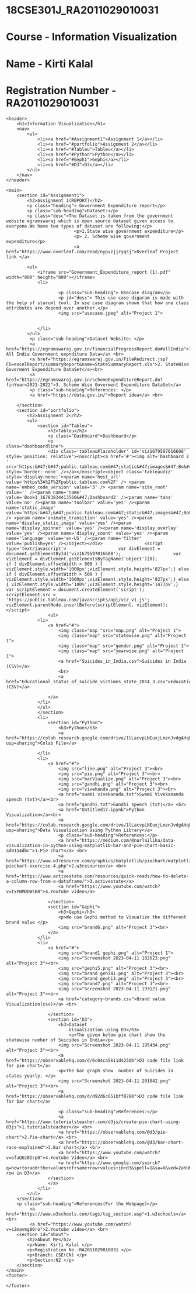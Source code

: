 # 18CSE301J_RA2011029010031
# Course - Information Visualization
# Name - Kirti Kalal
# Registration Number - RA2011029010031
<!DOCTYPE html>
<html lang="en">
<head>
	<meta charset="UTF-8">
	<title>Information Visualization</title>
	<link rel="stylesheet" href="webweb.css">
</head>
<body>
	
	<header>
		<h1>Information Visualization</h1>
		<nav>
			<ul>
				<li><a href="#Assignment1">Assignment 1</a></li>
				<li><a href="#portfolio">Assignment 2</a></li>
				<li><a href="#Tableu">Tableu</a></li>
				<li><a href="#Python">Python</a></li>
				<li><a href="#Gephi">Gephi</a></li>
				<li><a href="#D3">D3</a></li>
			</ul>
		</nav>
	</header>
	
	<main>
		<section id="Assignment1">
			<h2>Assignment 1(REPORT)</h2>
			<p class="heading"> Government Expenditure report</p>
			<p class="sub-heading">Dataset:</p>
			<p class="desc">The Dataset is taken from the government website egramswaraj which is open source dataset given access to everyone.We have two types of dataset are following:</p>
				              <p>1.State wise government expenditure</p>
							  <p> 2. Scheme wise government expenditure</p> 
							  <a href="https://www.overleaf.com/read/nypvzjjryqsj">Overleaf Project link </a>
			
			<ul>
				<iframe src="Government_Expenditure_report (1).pdf" width="800" height="800"></iframe>
				<li>
					
						<p class="sub-heading"> Usecase diagram</p>
						<p id="desc"> This use case digaram is made with the help of staruml tool. In use case diagram shown that how one class attributes are depend over another.</p>
						<img src="usecase.jpeg" alt="Project 1">
						
					
				</li>
			</ul>
			 <p class="sub-heading">Dataset Website: </p>
			 <a href="https://egramswaraj.gov.in/financialProgressReport.do#allIndia">1. All India Government expnditure Data</a> <br>
			 <a href="https://egramswaraj.gov.in/FileRedirect.jsp?FD=excelReport/summaryReport&name=StateSummaryReport.xls">2. StateWise Goverment Expenditure DataSet</a><br>
			 <a href="https://egramswaraj.gov.in/schemeExpenditureReport.do?finYear=2021-2022">3. Scheme Wise Goverment Expenditure DataSet</a>
			 <p class="sub-heading">References: </p>
			 <a href="https://data.gov.in/">Report idea</a> <br>
			
		</section>
		<section id="portfolio">
			<h2>Assignment 2</h2>
			<ul>
				<section id="Tableu">
					<h2>Tableu</h2>
					<p class="Dashboard">Dashboard</p>
					<p class="dashboardline">___________________________________________________________________________________________________________________________________________</p>
					<div class='tableauPlaceholder' id='viz1679597016608' style='position: relative'><noscript><a href='#'><img alt='Dashboard 2 ' src='https:&#47;&#47;public.tableau.com&#47;static&#47;images&#47;Bo&#47;Book1_16783834413560&#47;Dashboard2&#47;1_rss.png' style='border: none' /></a></noscript><object class='tableauViz'  style='display:none;'><param name='host_url' value='https%3A%2F%2Fpublic.tableau.com%2F' /> <param name='embed_code_version' value='3' /> <param name='site_root' value='' /><param name='name' value='Book1_16783834413560&#47;Dashboard2' /><param name='tabs' value='no' /><param name='toolbar' value='yes' /><param name='static_image' value='https:&#47;&#47;public.tableau.com&#47;static&#47;images&#47;Bo&#47;Book1_16783834413560&#47;Dashboard2&#47;1.png' /> <param name='animate_transition' value='yes' /><param name='display_static_image' value='yes' /><param name='display_spinner' value='yes' /><param name='display_overlay' value='yes' /><param name='display_count' value='yes' /><param name='language' value='en-US' /><param name='filter' value='publish=yes' /></object></div>                <script type='text/javascript'>                    var divElement = document.getElementById('viz1679597016608');                    var vizElement = divElement.getElementsByTagName('object')[0];                    if ( divElement.offsetWidth > 800 ) { vizElement.style.width='1000px';vizElement.style.height='827px';} else if ( divElement.offsetWidth > 500 ) { vizElement.style.width='1000px';vizElement.style.height='827px';} else { vizElement.style.width='100%';vizElement.style.height='1477px';}                     var scriptElement = document.createElement('script');                    scriptElement.src = 'https://public.tableau.com/javascripts/api/viz_v1.js';                    vizElement.parentNode.insertBefore(scriptElement, vizElement);                </script>
					<ul>
				<li>
					<a href="#">
						<img class="map "src="map.png" alt="Project 1">
						<img class="map" src="statewise.png" alt="Project 1">
						<img class="map" src="gender.png" alt="Project 1">
						<img class="map" src="yearwise.png" alt="Project 1">
						<a href="Suicides_in_India.csv">Suicides in India (CSV)</a>
						<br>
						<a href="Educational_status_of_suicide_victimes_state_2014_3.csv">Educational_status_of_suicide_victimes_state_2014_3 (CSV)</a>
						
					</a>
				</li>
				</ul>
				</section>
				<li>
					<section id="Python">
						<h3>Python</h3>
						<a href="https://colab.research.google.com/drive/1lLacvpLNEuxjLmznJvdgAHq89VX5lu92?usp=sharing">Colab File</a>
				
				</li>
				<li>
					<a href="#">
						<img src="line.png" alt="Project 3"><br>
						<img src="pie.png" alt="Project 3"><br>
						<img src="barViualize.png" alt="Project 3"><br>
						<img src="gandhi.png" alt="Project 3"><br>
						<img src="vivekanda.png" alt="Project 3"><br>
						<a href="swami vivekanada.txt">Swami Vivekananda speech (txt)</a><br>
						<a href="gandhi.txt">Gandhi speech (txt)</a> <br>
						<a href="Untitled17.ipynb">Python Visualization</a><br>
						<a href="https://colab.research.google.com/drive/1lLacvpLNEuxjLmznJvdgAHq89VX5lu92?usp=sharing">Data Visualization Using Python Library</a>
						<p class="sub-heading">References:</p>
						<a href="https://medium.com/@nurlailika/data-visualization-in-python-using-matplotlib-bar-and-pie-chart-basic-ad0154dbc">1.Pie chart</a> <br>
						<a href="https://www.w3resource.com/graphics/matplotlib/piechart/matplotlib-piechart-exercise-4.php">2.w3resource</a> <br>
						<a href="https://www.activestate.com/resources/quick-reads/how-to-delete-a-column-row-from-a-dataframe/">3.activestate</a>
						<a href="https://www.youtube.com/watch?v=txPNMDDWsB8">4.Youtube video</a>

					</section>
					<section id="Gephi">
						<h3>Gephi</h3>
						<p>We use Gephi method to Visualize the different brand value </p>
						<img src="brand6.png" alt="Project 3"><br>
					</a>
				</li>
				<li>
					<a href="#">
						<img src="brand1 gephi.png" alt="Project 1">
						<img src="Screenshot 2023-04-11 182623.png" alt="Project 3"><br>
						<img src="gephi5.png" alt="Project 3"><br>
						<img src="brand gehi41.png" alt="Project 3"><br>
						<img src="brand gephi3.png" alt="Project 3"><br>
						<img src="brand7.png" alt="Project 3"><br>
						<img src="Screenshot 2023-04-11 193121.png" alt="Project 3"><br>
						<a href="category-brands.csv">Brand value Visualization(csv)</a> <br>
						
					</section>
					<section id="D3">
						<h3>Dataset 
							Visualization using D3</h3>
							<p>The given below pie chart show the statewise number of Suicides in India</p>
						<img src="Screenshot 2023-04-11 195434.png" alt="Project 3"><br>
						<a href="https://observablehq.com/d/6c04ca5611d4250b">D3 code file link for pie chart</a>
						<p>The bar graph show  number of Suicides in states yearly. </p>
						<img src="Screenshot 2023-04-11 201842.png" alt="Project 3"><br>
						<a href="https://observablehq.com/d/d92d6c651bff8788">D3 code file link for bar chart</a>
						
						<p class="sub-heading">References:</p>
						<a href="https://www.tutorialsteacher.com/d3js/create-pie-chart-using-d3js">1.tutorialsteacher</a> <br>
						<a href="https://observablehq.com/@d3/pie-chart">2.Pie-chart</a> <br>
						<a href="https://observablehq.com/@d3/bar-chart-race-explained">3.Bar chart</a> <br>
						<a href="https://www.youtube.com/watch?v=ofaQUzBIrp0">4.Youtube Video</a> <br>
						<a href="https://www.google.com/search?q=how+to+add+the+values+of+same+row+values+in+d3&spell=1&sa=X&ved=2ahUKEwi1o7_5mtn9AhX9TGwGHf_MAcUQBSgAegQIBRAB&biw=1536&bih=735&dpr=1.25">5.Add row in D3</a>
					</section>
					</a>
				</li>
			</ul>
		</section>
		<p class="sub-heading">References(For the Webpage)</p>
			 <a href="https://www.w3schools.com/tags/tag_section.asp">1.w3schools</a> <br>
			 <a href="https://www.youtube.com/watch?v=s2mavmg80ro">2.Youtube video</a> <br>
		<section id="about">
			<h2>About Me</h2>
			<p>Name: Kirti Kalal </p>
			<p>Registration No :RA2011029010031 </p>
			<p>Branch: CSE(CN) </p>
			<p>Section:N2 </p>
		</section>
	</main>
	<footer>
		
	</footer>
</body>
</html>
